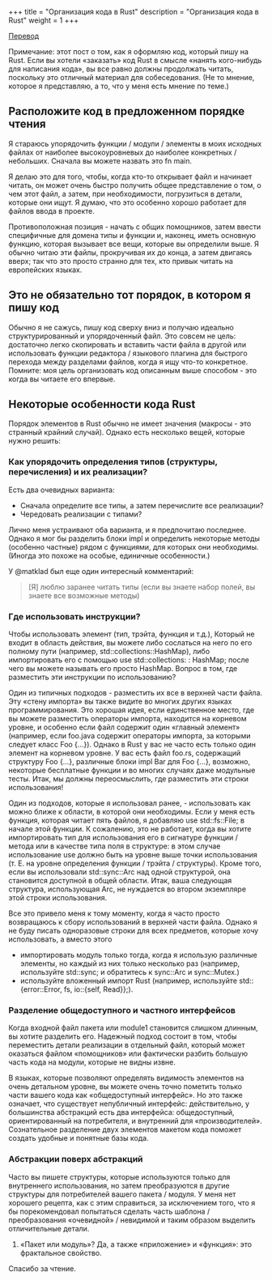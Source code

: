 +++
title = "Организация кода в Rust"
description = "Организация кода в Rust"
weight = 1
+++

[Перевод](https://deterministic.space/how-to-order-rust-code.html)

Примечание: этот пост о том, как я оформляю код, который пишу на Rust. Если вы хотели «заказать» код Rust в смысле «нанять кого-нибудь для написания кода», вы все равно должны продолжать читать, поскольку это отличный материал для собеседования. (Не то мнение, которое я представляю, а то, что у меня есть мнение по теме.)

## Расположите код в предложенном порядке чтения

Я стараюсь упорядочить функции / модули / элементы в моих исходных файлах от наиболее высокоуровневых до наиболее конкретных / небольших. Сначала вы можете назвать это fn main.

Я делаю это для того, чтобы, когда кто-то открывает файл и начинает читать, он может очень быстро получить общее представление о том, о чем этот файл, а затем, при необходимости, погрузиться в детали, которые они ищут. Я думаю, что это особенно хорошо работает для файлов ввода в проекте.

Противоположная позиция - начать с общих помощников, затем ввести специфичные для домена типы и функции и, наконец, иметь основную функцию, которая вызывает все вещи, которые вы определили выше. Я обычно читаю эти файлы, прокручивая их до конца, а затем двигаясь вверх; так что это просто странно для тех, кто привык читать на европейских языках.

## Это не обязательно тот порядок, в котором я пишу код

Обычно я не сажусь, пишу код сверху вниз и получаю идеально структурированный и упорядоченный файл. Это совсем не цель: достаточно легко скопировать и вставить части файла в другой или использовать функции редактора / языкового плагина для быстрого перехода между разделами файлов, когда я ищу что-то конкретное. Помните: моя цель организовать код описанным выше способом - это когда вы читаете его впервые.

## Некоторые особенности кода Rust

Порядок элементов в Rust обычно не имеет значения (макросы - это странный крайний случай). Однако есть несколько вещей, которые нужно решить:

### Как упорядочить определения типов (структуры, перечисления) и их реализации?

Есть два очевидных варианта:

- Сначала определите все типы, а затем перечислите все реализации?
- Чередовать реализации с типами?

Лично меня устраивают оба варианта, и я предпочитаю последнее. Однако я мог бы разделить блоки impl и определить некоторые методы (особенно частные) рядом с функциями, для которых они необходимы. (Иногда это похоже на особые, единичные особенности.)

У @matklad был еще один интересный комментарий:

> [Я] люблю заранее читать типы (если вы знаете набор полей, вы знаете все возможные методы)

### Где использовать инструкции?

Чтобы использовать элемент (тип, трэйта, функция и т.д.), Который не входит в область действия, вы можете либо сослаться на него по его полному пути (например, std::collections::HashMap), либо импортировать его с помощью use std::collections: : HashMap; после чего вы можете называть его просто HashMap. Вопрос в том, где разместить эти инструкции по использованию?

Один из типичных подходов - разместить их все в верхней части файла. Эту «стену импорта» вы также видите во многих других языках программирования. Это хорошая идея, если единственное место, где вы можете разместить операторы импорта, находится на корневом уровне, и особенно если файл содержит один «главный элемент» (например, если foo.java содержит операторы импорта, за которыми следует класс Foo {…}). Однако в Rust у вас не часто есть только один элемент на корневом уровне. У вас есть файл foo.rs, содержащий структуру Foo {…}, различные блоки impl Bar для Foo {…}, возможно, некоторые бесплатные функции и во многих случаях даже модульные тесты. Итак, мы должны переосмыслить, где разместить эти строки использования! 

Один из подходов, которые я использовал ранее, - использовать как можно ближе к области, в которой они необходимы. Если у меня есть функция, которая читает пять файлов, я добавляю use std::fs::File; в начале этой функции. К сожалению, это не работает, когда вы хотите импортировать тип для использования его в сигнатуре функции / метода или в качестве типа поля в структуре: в этом случае использование use должно быть на уровне выше точки использования (т. Е. на уровне определения функции / трэйта / структуры). Кроме того, если вы использовали std::sync::Arc над одной структурой, она становится доступной в общей области. Итак, ваша следующая структура, использующая Arc, не нуждается во втором экземпляре этой строки использования.

Все это привело меня к тому моменту, когда я часто просто возвращаюсь к сбору использований в верхней части файла. Однако я не буду писать одноразовые строки для всех предметов, которые хочу использовать, а вместо этого

- импортировать модуль только тогда, когда я использую различные элементы, но каждый из них только несколько раз (например, используйте std::sync; и обратитесь к sync::Arc и sync::Mutex.)
- используйте вложенный импорт Rust (например, используйте std::{error::Error, fs, io::{self, Read}};).

### Разделение общедоступного и частного интерфейсов

Когда входной файл пакета или module1 становится слишком длинным, вы хотите разделить его. Надежный подход состоит в том, чтобы переместить детали реализации в отдельный файл, который может оказаться файлом «помощников» или фактически разбить большую часть кода на модули, которые не видны извне.

В языках, которые позволяют определять видимость элементов на очень детальном уровне, вы можете очень точно пометить только части вашего кода как «общедоступный интерфейс». Но это также означает, что существует непубличный интерфейс: действительно, у большинства абстракций есть два интерфейса: общедоступный, ориентированный на потребителя, и внутренний для «производителей». Сознательное разделение двух элементов макетом кода поможет создать удобные и понятные базы кода.

### Абстракции поверх абстракций

Часто вы пишете структуры, которые используются только для внутреннего использования, но затем преобразуются в другие структуры для потребителей вашего пакета / модуля. У меня нет хорошего рецепта, как с этим справиться, за исключением того, что я бы порекомендовал попытаться сделать часть шаблона / преобразования «очевидной» / невидимой и таким образом выделить отличительные детали.

1. «Пакет или модуль»? Да, а также «приложение» и «функция»: это фрактальное свойство.

Спасибо за чтение.